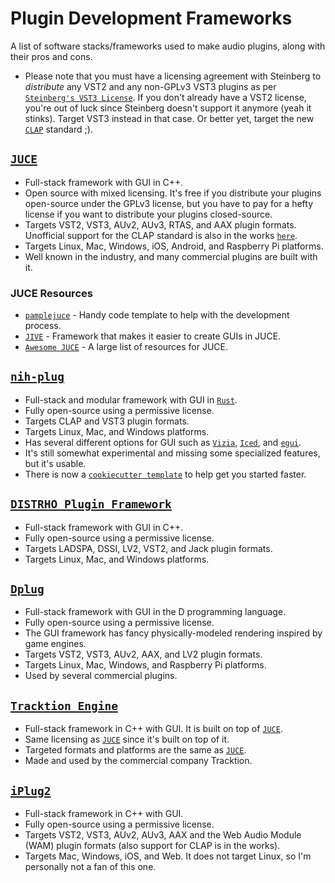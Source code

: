 # Plugin Development Frameworks
A list of software stacks/frameworks used to make audio plugins, along with their pros and cons.

- Please note that you must have a licensing agreement with Steinberg to *distribute* any VST2 and any non-GPLv3 VST3 plugins as per [`Steinberg's VST3 License`]. If you don't already have a VST2 license, you're out of luck since Steinberg doesn't support it anymore (yeah it stinks). Target VST3 instead in that case. Or better yet, target the new [`CLAP`] standard ;).

## [`JUCE`]
  - Full-stack framework with GUI in C++.
  - Open source with mixed licensing. It's free if you distribute your plugins open-source under the GPLv3 license, but you have to pay for a hefty license if you want to distribute your plugins closed-source.
  - Targets VST2, VST3, AUv2, AUv3, RTAS, and AAX plugin formats. Unofficial support for the CLAP standard is also in the works [`here`](https://github.com/free-audio/clap-juce-extensions).
  - Targets Linux, Mac, Windows, iOS, Android, and Raspberry Pi platforms.
  - Well known in the industry, and many commercial plugins are built with it.

### JUCE Resources
  - [`pamplejuce`](https://github.com/sudara/pamplejuce) - Handy code template to help with the development process.
  - [`JIVE`](https://github.com/ImJimmi/JIVE) - Framework that makes it easier to create GUIs in JUCE.
  - [`Awesome JUCE`](https://github.com/sudara/awesome-juce) - A large list of resources for JUCE.

## [`nih-plug`]
  - Full-stack and modular framework with GUI in [`Rust`].
  - Fully open-source using a permissive license.
  - Targets CLAP and VST3 plugin formats.
  - Targets Linux, Mac, and Windows platforms.
  - Has several different options for GUI such as [`Vizia`], [`Iced`], and [`egui`].
  - It's still somewhat experimental and missing some specialized features, but it's usable.
  - There is now a [`cookiecutter template`] to help get you started faster.

## [`DISTRHO Plugin Framework`]
  - Full-stack framework with GUI in C++.
  - Fully open-source using a permissive license.
  - Targets LADSPA, DSSI, LV2, VST2, and Jack plugin formats.
  - Targets Linux, Mac, and Windows platforms.

## [`Dplug`]
  - Full-stack framework with GUI in the D programming language.
  - Fully open-source using a permissive license.
  - The GUI framework has fancy physically-modeled rendering inspired by game engines.
  - Targets VST2, VST3, AUv2, AAX, and LV2 plugin formats.
  - Targets Linux, Mac, Windows, and Raspberry Pi platforms.
  - Used by several commercial plugins.

## [`Tracktion Engine`]
  - Full-stack framework in C++ with GUI. It is built on top of [`JUCE`].
  - Same licensing as [`JUCE`] since it's built on top of it.
  - Targeted formats and platforms are the same as [`JUCE`].
  - Made and used by the commercial company Tracktion.

## [`iPlug2`]
  - Full-stack framework in C++ with GUI.
  - Fully open-source using a permissive license.
  - Targets VST2, VST3, AUv2, AUv3, AAX and the Web Audio Module (WAM) plugin formats (also support for CLAP is in the works).
  - Targets Mac, Windows, iOS, and Web. It does not target Linux, so I'm personally not a fan of this one.

[`Steinberg's VST3 License`]: https://developer.steinberg.help/display/VST/VST+3+Licensing

[`Rust`]: https://www.rust-lang.org/
[`CLAP`]: https://github.com/free-audio/clap

[`DISTRHO Plugin Framework`]: https://github.com/DISTRHO/DPF
[`Dplug`]: https://github.com/AuburnSounds/Dplug
[`JUCE`]: https://github.com/juce-framework/JUCE
[`Tracktion Engine`]: https://github.com/Tracktion/tracktion_engine/
[`iPlug2`]: https://github.com/iPlug2/iPlug2
[`nih-plug`]: https://github.com/robbert-vdh/nih-plug
[`Vizia`]: https://github.com/vizia/vizia
[`Iced`]: https://github.com/iced-rs/iced
[`egui`]: https://github.com/emilk/egui
[`cookiecutter template`]: https://github.com/robbert-vdh/nih-plug-template
